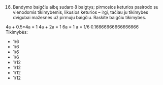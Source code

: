 16. Bandymo baigčiu aibę sudaro 8 baigtys; pirmosios keturios pasirodo su vienodomis tikimybemis,
likusios keturios – irgi, tačiau ju tikimybes dvigubai mažesnes už pirmuju baigčiu. Raskite
baigčiu tikimybes.

4a + 0.5*4a = 1
4a + 2a = 1
6a = 1
a = 1/6
0.16666666666666666
Tikimybės:
- 1/6
- 1/6
- 1/6
- 1/6
- 1/12
- 1/12
- 1/12
- 1/12